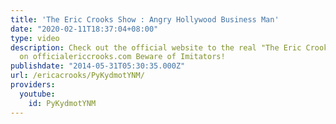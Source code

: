 ```yaml
---
title: 'The Eric Crooks Show : Angry Hollywood Business Man'
date: "2020-02-11T18:37:04+08:00"
type: video
description: Check out the official website to the real "The Eric Crooks Show" only
  on officialericcrooks.com Beware of Imitators!
publishdate: "2014-05-31T05:30:35.000Z"
url: /ericacrooks/PyKydmotYNM/
providers:
  youtube:
    id: PyKydmotYNM
---
```

